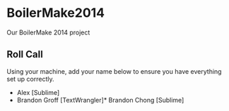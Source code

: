 BoilerMake2014
==============

Our BoilerMake 2014 project

Roll Call
---------
Using your machine, add your name below to ensure you have everything set up
correctly.

* Alex [Sublime]
* Brandon Groff [TextWrangler]* Brandon Chong [Sublime]